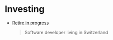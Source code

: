 # Investing

- [Retire in progress](http://retireinprogress.com/)
  > Software developer living in Switzerland
